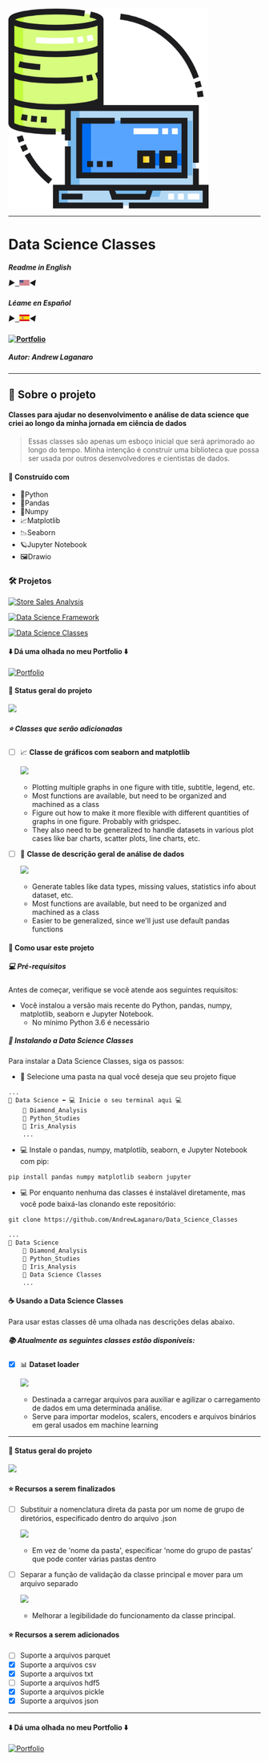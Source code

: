 <img src="Images/Classes_Data_Science.png" min-width="400px" max-width="400px" width="400px" align="center" alt="Classes_Data_Science">

---

# Data Science Classes

##### Readme in English <p align="left"> ▶<kbd><a href="https://github.com/AndrewLaganaro/Data_Science_Classes/blob/main/README.en.md" alt="American"> <img title="American" alt="American" src="Images/usa.png" width="20"></a></kbd>◀ </p>

##### Léame en Español <p align="left"> ▶<kbd><a href="https://github.com/AndrewLaganaro/Data_Science_Classes/blob/main/README.es.md" alt="Español"> <img title="Español" alt="Español" src="Images/es.png" width="20"></a></kbd>◀ </p>

#### [![Portfolio](https://img.shields.io/badge/Projects-Portfolio-blue)](https://andrewcode.herokuapp.com)

##### Autor: Andrew Laganaro

---

## 📜 Sobre o projeto

#### Classes para ajudar no desenvolvimento e análise de data science que criei ao longo da minha jornada em ciência de dados

>Essas classes são apenas um esboço inicial que será aprimorado ao longo do tempo.
>Minha intenção é construir uma biblioteca que possa ser usada por outros desenvolvedores e cientistas de dados.

#### 🚀 Construído com
- 🐍Python
- 🐼Pandas
- 📝Numpy
- 📈Matplotlib
- 📉Seaborn
- 🪐Jupyter Notebook
- 🖼Drawio

### 🛠 Projetos

  [![Store Sales Analysis](https://img.shields.io/badge/Projects-Store%20Sales%20Analysis-orange)](https://github.com/AndrewLaganaro/Store_Sales_Analysis)
  
  [![Data Science Framework](https://img.shields.io/badge/Projects-Data%20Science%20Framework-blue)](https://github.com/AndrewLaganaro/Data_Science_Framework)
  
  [![Data Science Classes](https://img.shields.io/badge/Projects-Data%20Science%20Classes-red)](https://github.com/AndrewLaganaro/Data_Science_Classes)

####  ⬇️ Dá uma olhada no meu Portfolio ⬇️
  
  [![Portfolio](https://img.shields.io/badge/Projects-Portfolio-blue)](https://andrewcode.herokuapp.com)
  
#### 🎯 Status geral do projeto

![](https://us-central1-progress-markdown.cloudfunctions.net/progress/90)

##### ⭐️ Classes que serão adicionadas
- [ ] 📈 **Classe de gráficos com seaborn and matplotlib**

    ![](https://us-central1-progress-markdown.cloudfunctions.net/progress/50)

    - Plotting multiple graphs in one figure with title, subtitle, legend, etc.
    - Most functions are available, but need to be organized and machined as a class
    - Figure out how to make it more flexible with different quantities of graphs in one figure. Probably with gridspec.
    - They also need to be generalized to handle datasets in various plot cases like bar charts, scatter plots, line charts, etc.

- [ ] 📝 **Classe de descrição geral de análise de dados**

    ![](https://us-central1-progress-markdown.cloudfunctions.net/progress/70)

    - Generate tables like data types, missing values, statistics info about dataset, etc.
    - Most functions are available, but need to be organized and machined as a class
    - Easier to be generalized, since we'll just use default pandas functions


#### 📝 Como usar este projeto

##### 💻 Pré-requisitos

Antes de começar, verifique se você atende aos seguintes requisitos:

- Você instalou a versão mais recente do Python, pandas, numpy, matplotlib, seaborn e Jupyter Notebook.
    - No mínimo Python 3.6 é necessário

##### 🚀 Instalando a Data Science Classes

Para instalar a Data Science Classes, siga os passos:

- 📁 Selecione uma pasta na qual você deseja que seu projeto fique

```
...
📁 Data Science ⬅️ 💻 Inicie o seu terminal aqui 💻
    📁 Diamond_Analysis
    📁 Python_Studies
    📁 Iris_Analysis
    ...
```
- 💻 Instale o pandas, numpy, matplotlib, seaborn, e Jupyter Notebook com pip:

```
pip install pandas numpy matplotlib seaborn jupyter
```
- 💻 Por enquanto nenhuma das classes é instalável diretamente, mas você pode baixá-las clonando este repositório:

```
git clone https://github.com/AndrewLaganaro/Data_Science_Classes
```
```
...
📁 Data Science
    📁 Diamond_Analysis
    📁 Python_Studies
    📁 Iris_Analysis
    📁 Data Science Classes
    ...
```

#### ☕ Usando a Data Science Classes

Para usar estas classes dê uma olhada nas descrições delas abaixo.

##### 📚 Atualmente as seguintes classes estão disponíveis:
- [x] 📊 **Dataset loader**

    ![](https://us-central1-progress-markdown.cloudfunctions.net/progress/90)

    - Destinada a carregar arquivos para auxiliar e agilizar o carregamento de dados em uma determinada análise.
    - Serve para importar modelos, scalers, encoders e arquivos binários em geral usados em machine learning

---

#### 🎯 Status geral do projeto

![](https://us-central1-progress-markdown.cloudfunctions.net/progress/90)

#### ⭐️ Recursos a serem finalizados

- [ ] Substituir a nomenclatura direta da pasta por um nome de grupo de diretórios, especificado dentro do arquivo .json

    ![](https://us-central1-progress-markdown.cloudfunctions.net/progress/50)

    - Em vez de 'nome da pasta', especificar 'nome do grupo de pastas' que pode conter várias pastas dentro
    
- [ ] Separar a função de validação da classe principal e mover para um arquivo separado

    ![](https://us-central1-progress-markdown.cloudfunctions.net/progress/50)

    - Melhorar a legibilidade do funcionamento da classe principal.

#### ⭐️ Recursos a serem adicionados
- [ ] Suporte a arquivos parquet
- [x] Suporte a arquivos csv
- [x] Suporte a arquivos txt
- [ ] Suporte a arquivos hdf5
- [x] Suporte a arquivos pickle
- [x] Suporte a arquivos json

---

####  ⬇️ Dá uma olhada no meu Portfolio ⬇️
  
  [![Portfolio](https://img.shields.io/badge/Projects-Portfolio-blue)](https://andrewcode.herokuapp.com)
  